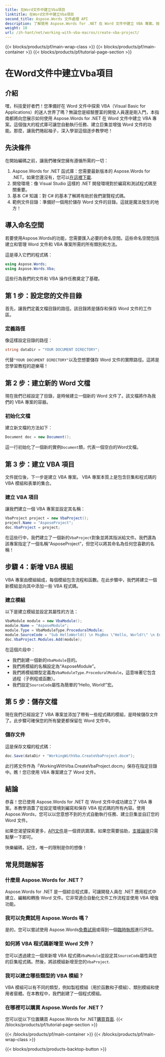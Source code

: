 ```yaml
---
title: 在Word文件中建立Vba項目
linktitle: 在Word文件中建立Vba項目
second_title: Aspose.Words 文件處理 API
description: 了解使用 Aspose.Words for .NET 在 Word 文件中建立 VBA 專案。按照我們的逐步指南實現無縫文檔自動化！
weight: 10
url: /zh-hant/net/working-with-vba-macros/create-vba-project/
---
```


{{< blocks/products/pf/main-wrap-class >}}
{{< blocks/products/pf/main-container >}}
{{< blocks/products/pf/tutorial-page-section >}}

# 在Word文件中建立Vba項目


## 介紹

嘿，科技愛好者們！您準備好在 Word 文件中探索 VBA（Visual Basic for Applications）的迷人世界了嗎？無論您是經驗豐富的開發人員還是剛入門，本指南都將向您展示如何使用 Aspose.Words for .NET 在 Word 文件中建立 VBA 專案。這個強大的程式庫可讓您自動執行任務、建立巨集並增強 Word 文件的功能。那麼，讓我們捲起袖子，深入學習這個逐步教學吧！

## 先決條件

在開始編碼之前，讓我們確保您擁有遵循所需的一切：

1.  Aspose.Words for .NET 函式庫：您需要最新版本的 Aspose.Words for .NET。如果您還沒有，您可以[在這裡下載](https://releases.aspose.com/words/net/).
2. 開發環境：像 Visual Studio 這樣的 .NET 開發環境對於編寫和測試程式碼至關重要。
3. 基本 C# 知識：對 C# 的基本了解將有助於我們瀏覽程式碼。
4. 範例文件目錄：準備好一個用於儲存 Word 文件的目錄。這就是魔法發生的地方！

## 導入命名空間

若要使用Aspose.Words的功能，您需要匯入必要的命名空間。這些命名空間包括建立和管理 Word 文件和 VBA 專案所需的所有類別和方法。

這是導入它們的程式碼：

```csharp
using Aspose.Words;
using Aspose.Words.Vba;
```

這些行為我們的文件和 VBA 操作任務奠定了基礎。

## 第 1 步：設定您的文件目錄

首先，讓我們定義文檔目錄的路徑。該目錄將是儲存和保存 Word 文件的工作區。

### 定義路徑

像這樣設定目錄的路徑：

```csharp
string dataDir = "YOUR DOCUMENT DIRECTORY";
```

代替`"YOUR DOCUMENT DIRECTORY"`以及您想要儲存 Word 文件的實際路徑。這將是您學習教程的遊樂場！

## 第 2 步：建立新的 Word 文檔

現在我們已經設定了目錄，是時候建立一個新的 Word 文件了。該文檔將作為我們的 VBA 專案的容器。

### 初始化文檔

建立新文檔的方法如下：

```csharp
Document doc = new Document();
```

這一行初始化了一個新的實例`Document`類，代表一個空白的Word文檔。

## 第 3 步：建立 VBA 項目

文件就位後，下一步是建立 VBA 專案。 VBA 專案本質上是包含巨集和程式碼的 VBA 模組和表單的集合。

### 建立 VBA 項目

讓我們建立一個 VBA 專案並設定其名稱：

```csharp
VbaProject project = new VbaProject();
project.Name = "AsposeProject";
doc.VbaProject = project;
```

在這些行中，我們建立了一個新的`VbaProject`對象並將其指派給文件。我們還為該專案指定了一個名稱“AsposeProject”，但您可以將其命名為任何您喜歡的名稱！

## 步驟 4：新增 VBA 模組

VBA 專案由模組組成，每個模組包含流程和函數。在此步驟中，我們將建立一個新模組並向其中添加一些 VBA 程式碼。

### 建立模組

以下是建立模組並設定其屬性的方法：

```csharp
VbaModule module = new VbaModule();
module.Name = "AsposeModule";
module.Type = VbaModuleType.ProceduralModule;
module.SourceCode = "Sub HelloWorld() \n MsgBox \"Hello, World!\" \n End Sub";
doc.VbaProject.Modules.Add(module);
```

在這個片段中：
- 我們創建一個新的`VbaModule`目的。
- 我們將模組的名稱設定為“AsposeModule”。
- 我們將模組類型定義為`VbaModuleType.ProceduralModule`，這意味著它包含過程（子例程或函數）。
- 我們設定`SourceCode`屬性為簡單的“Hello, World!”宏。

## 第 5 步：儲存文檔

現在我們已經設定了 VBA 專案並添加了帶有一些程式碼的模組，是時候儲存文件了。此步驟可確保您的所有變更都保留在 Word 文件中。

### 儲存文件

這是保存文檔的程式碼：

```csharp
doc.Save(dataDir + "WorkingWithVba.CreateVbaProject.docm");
```

此行將文件作為「WorkingWithVba.CreateVbaProject.docm」保存在指定目錄中。瞧！您已使用 VBA 專案建立了 Word 文件。

## 結論

恭喜！您已使用 Aspose.Words for .NET 在 Word 文件中成功建立了 VBA 專案。本教學涵蓋了從設定環境到編寫和保存 VBA 程式碼的所有內容。使用 Aspose.Words，您可以以您意想不到的方式自動執行任務、建立巨集並自訂您的 Word 文件。

如果您渴望探索更多，[API文件](https://reference.aspose.com/words/net/)是一個資訊寶庫。如果您需要協助，[支援論壇](https://forum.aspose.com/c/words/8)只需點擊一下即可。

快樂編碼，記住，唯一的限制是你的想像！

## 常見問題解答

### 什麼是 Aspose.Words for .NET？  
Aspose.Words for .NET 是一個綜合程式庫，可讓開發人員在 .NET 應用程式中建立、編輯和轉換 Word 文件。它非常適合自動化文件工作流程並使用 VBA 增強功能。

### 我可以免費試用 Aspose.Words 嗎？  
是的，您可以嘗試使用 Aspose.Words[免費試用](https://releases.aspose.com/)或得到一個[臨時執照](https://purchase.aspose.com/temporary-license/)進行評估。

### 如何將 VBA 程式碼新增至 Word 文件？  
您可以透過建立一個來新增 VBA 程式碼`VbaModule`並設定其`SourceCode`屬性與您的巨集程式碼。然後，將該模組新增至您的`VbaProject`.

### 我可以建立哪些類型的 VBA 模組？  
VBA 模組可以有不同的類型，例如製程模組（用於函數和子模組）、類別模組和使用者窗體。在本教程中，我們創建了一個程式模組。

### 在哪裡可以購買 Aspose.Words for .NET？  
您可以從以下位置購買 Aspose.Words for .NET[購買頁面](https://purchase.aspose.com/buy).
{{< /blocks/products/pf/tutorial-page-section >}}

{{< /blocks/products/pf/main-container >}}
{{< /blocks/products/pf/main-wrap-class >}}

{{< blocks/products/products-backtop-button >}}
